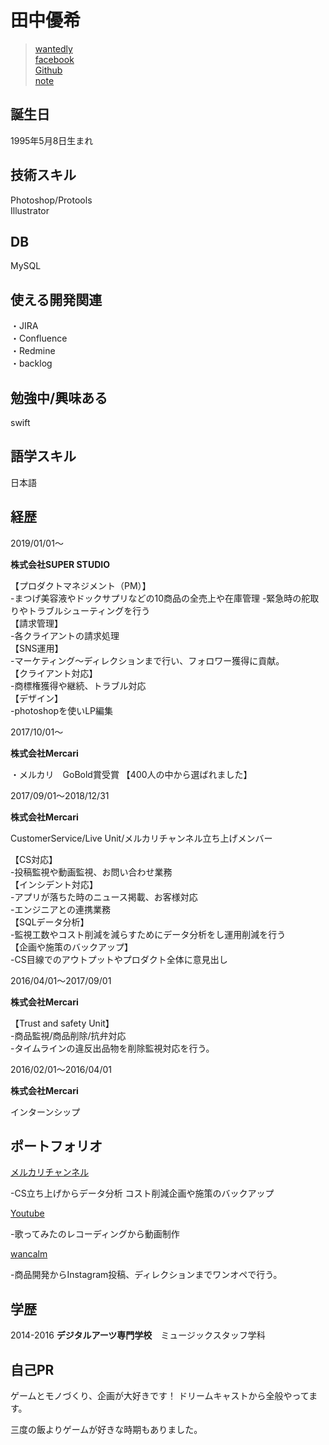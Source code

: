 # 田中優希


 > [wantedly](https://www.wantedly.com/users/49281110)   
 >[facebook](https://www.facebook.com/profile.php?id=100005865303362)  
 >[Github](https://github.com/tanakosan0508)  
 >[note](https://note.mu/tanakosan0508)


 

## 誕生日
1995年5月8日生まれ

## 技術スキル
Photoshop/Protools  
Illustrator

## DB  
MySQL  
## 使える開発関連
・JIRA   
・Confluence  
・Redmine   
・backlog    
## 勉強中/興味ある　　
swift  
## 語学スキル　　
日本語

## 経歴　　
2019/01/01〜

**株式会社SUPER STUDIO** 
 
 【プロダクトマネジメント（PM）】  
 -まつげ美容液やドックサプリなどの10商品の全売上や在庫管理
 -緊急時の舵取りやトラブルシューティングを行う  
 【請求管理】  
 -各クライアントの請求処理  
 【SNS運用】  
 -マーケティング〜ディレクションまで行い、フォロワー獲得に貢献。  
 【クライアント対応】  
 -商標権獲得や継続、トラブル対応  
 【デザイン】  
 -photoshopを使いLP編集
 
 2017/10/01〜 
 
 **株式会社Mercari**  
 
 ・メルカリ　GoBold賞受賞
 【400人の中から選ばれました】　　
 
 2017/09/01〜2018/12/31 
 
 **株式会社Mercari**  
 
 CustomerService/Live Unit/メルカリチャンネル立ち上げメンバー  
 
 【CS対応】  
-投稿監視や動画監視、お問い合わせ業務  
【インシデント対応】  
-アプリが落ちた時のニュース掲載、お客様対応  
-エンジニアとの連携業務  
【SQLデータ分析】  
-監視工数やコスト削減を減らすためにデータ分析をし運用削減を行う  
【企画や施策のバックアップ】  
-CS目線でのアウトプットやプロダクト全体に意見出し
  
 2016/04/01〜2017/09/01  
 
 **株式会社Mercari** 
 
 【Trust and safety Unit】  
 -商品監視/商品削除/抗弁対応  
 -タイムラインの違反出品物を削除監視対応を行う。

 2016/02/01〜2016/04/01  

**株式会社Mercari**  

インターンシップ　

## ポートフォリオ

[メルカリチャンネル](https://www.mercari.com/jp/mercari-channel/)

-CS立ち上げからデータ分析  コスト削減企画や施策のバックアップ

[Youtube](https://www.youtube.com/channel/UCXOTgkhh_Smrr32e5RO1hyA)

-歌ってみたのレコーディングから動画制作

[wancalm](https://www.instagram.com/wan_calm/)

-商品開発からInstagram投稿、ディレクションまでワンオペで行う。

## 学歴

2014-2016
  **デジタルアーツ専門学校**　ミュージックスタッフ学科 



## 自己PR
ゲームとモノづくり、企画が大好きです！  ドリームキャストから全般やってます。  

三度の飯よりゲームが好きな時期もありました。

